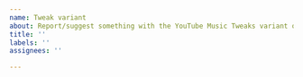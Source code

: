 ```yaml
---
name: Tweak variant
about: Report/suggest something with the YouTube Music Tweaks variant of this style, found on Userstyles.world
title: ''
labels: ''
assignees: ''

---
```


<!---
This issue template is not for reporting issues with the light theme. Use this template only for issues or suggestions for the YouTube Music Tweaks variant of this style.
--->
